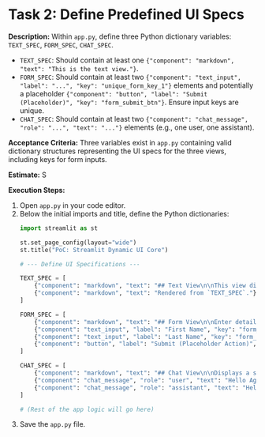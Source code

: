 # Task 2: Define Predefined UI Specs

**Description:** Within `app.py`, define three Python dictionary variables: `TEXT_SPEC`, `FORM_SPEC`, `CHAT_SPEC`.
*   `TEXT_SPEC`: Should contain at least one `{"component": "markdown", "text": "This is the text view."}`.
*   `FORM_SPEC`: Should contain at least two `{"component": "text_input", "label": "...", "key": "unique_form_key_1"}` elements and potentially a placeholder `{"component": "button", "label": "Submit (Placeholder)", "key": "form_submit_btn"}`. Ensure input keys are unique.
*   `CHAT_SPEC`: Should contain at least two `{"component": "chat_message", "role": "...", "text": "..."}` elements (e.g., one user, one assistant).

**Acceptance Criteria:** Three variables exist in `app.py` containing valid dictionary structures representing the UI specs for the three views, including keys for form inputs.

**Estimate:** S

**Execution Steps:**

1.  Open `app.py` in your code editor.
2.  Below the initial imports and title, define the Python dictionaries:
    ```python
    import streamlit as st
    
    st.set_page_config(layout="wide")
    st.title("PoC: Streamlit Dynamic UI Core")
    
    # --- Define UI Specifications ---
    
    TEXT_SPEC = [
        {"component": "markdown", "text": "## Text View\n\nThis view displays simple static text content."},
        {"component": "markdown", "text": "Rendered from `TEXT_SPEC`."}
    ]
    
    FORM_SPEC = [
        {"component": "markdown", "text": "## Form View\n\nEnter details below. Values should persist when switching views."},
        {"component": "text_input", "label": "First Name", "key": "form_first_name"},
        {"component": "text_input", "label": "Last Name", "key": "form_last_name", "type": "default"}, # Explicitly default type
        {"component": "button", "label": "Submit (Placeholder Action)", "key": "form_submit_button"}
    ]
    
    CHAT_SPEC = [
        {"component": "markdown", "text": "## Chat View\n\nDisplays a simple chat history."},
        {"component": "chat_message", "role": "user", "text": "Hello Agent!"},
        {"component": "chat_message", "role": "assistant", "text": "Hello User! How can I help?"}
    ]
    
    # (Rest of the app logic will go here)
    ```
3.  Save the `app.py` file.
